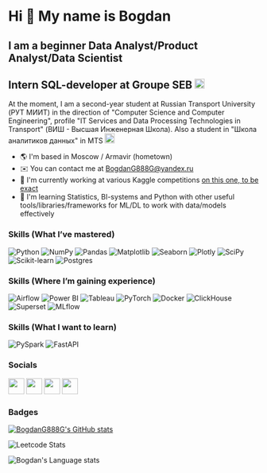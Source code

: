 # Hi 👋 My name is Bogdan


## I am a beginner Data Analyst/Product Analyst/Data Scientist


## **Intern SQL-developer at Groupe SEB**  <img src = 'https://upload.wikimedia.org/wikipedia/en/thumb/4/41/Groupe_SEB_logo.svg/433px-Groupe_SEB_logo.svg.png' width = 20>



At the moment, I am a second-year student at Russian Transport University (РУТ МИИТ) in the direction of "Computer Science and Computer Engineering", profile "IT Services and Data Processing Technologies in Transport" (ВИШ - Высшая Инженерная Школа). Also a student in "Школа аналитиков данных" in MTS <img src = 'https://static.mts.ru/mts_rf/images/logo/new/mts_logo_cmyk.png' width = 20>



* 🌎  I'm based in Moscow / Armavir (hometown)
* ✉️  You can contact me at [BogdanG888G@yandex.ru](mailto:BogdanG888G@yandex.ru)
* 🚀  I'm currently working at various Kaggle competitions [on this one, to be exact](https://github.com/BogdanG888G/JOJO_stands)
* 🧠  I'm learning Statistics, BI-systems and Python with other useful tools/libraries/frameworks for ML/DL to work with data/models effectively

### Skills (What I’ve mastered)
![Python](https://img.shields.io/badge/python-3670A0?style=for-the-badge&logo=python&logoColor=ffdd54)
![NumPy](https://img.shields.io/badge/numpy-%23013243.svg?style=for-the-badge&logo=numpy&logoColor=white)
![Pandas](https://img.shields.io/badge/pandas-%23150458.svg?style=for-the-badge&logo=pandas&logoColor=white)
![Matplotlib](https://img.shields.io/badge/Matplotlib-%23ffffff.svg?style=for-the-badge&logo=Matplotlib&logoColor=black)
![Seaborn](https://img.shields.io/badge/Seaborn-4B8BBE?style=for-the-badge&logo=python&logoColor=white)
![Plotly](https://img.shields.io/badge/Plotly-%233F4F75.svg?style=for-the-badge&logo=plotly&logoColor=white)
![SciPy](https://img.shields.io/badge/SciPy-%230C55A5.svg?style=for-the-badge&logo=scipy&logoColor=white)
![Scikit-learn](https://img.shields.io/badge/scikit--learn-%23F7931E.svg?style=for-the-badge&logo=scikit-learn&logoColor=white)
![Postgres](https://img.shields.io/badge/postgres-%23316192.svg?style=for-the-badge&logo=postgresql&logoColor=white)




### Skills (Where I’m gaining experience)
![Airflow](https://img.shields.io/badge/Apache%20Airflow-017CEE?style=for-the-badge&logo=apache-airflow&logoColor=white)
![Power BI](https://img.shields.io/badge/Power_BI-F2C811?style=for-the-badge&logo=power-bi&logoColor=black)
![Tableau](https://img.shields.io/badge/Tableau-E97627?style=for-the-badge&logo=tableau&logoColor=white)
![PyTorch](https://img.shields.io/badge/PyTorch-EE4C2C?style=for-the-badge&logo=pytorch&logoColor=white)
![Docker](https://img.shields.io/badge/Docker-%230db7ed.svg?style=for-the-badge&logo=docker&logoColor=white)
![ClickHouse](https://img.shields.io/badge/ClickHouse-%23FFCC00?style=for-the-badge&logo=clickhouse&logoColor=black)
![Superset](https://img.shields.io/badge/Superset-272822?style=for-the-badge&logo=apache&logoColor=white)
![MLflow](https://img.shields.io/badge/MLflow-0183cc?style=for-the-badge&logo=mlflow&logoColor=white)


</p>


### Skills (What I want to learn)

![PySpark](https://img.shields.io/badge/PySpark-%23E25A1C?style=for-the-badge&logo=apachespark&logoColor=white)
![FastAPI](https://img.shields.io/badge/FastAPI-009688?style=for-the-badge&logo=fastapi&logoColor=white)



### Socials

<p align="left"> <a href="https://discordapp.com/users/938033198007463937/"><img src="https://raw.githubusercontent.com/danielcranney/readme-generator/main/public/icons/socials/discord.svg" width = 32></a>
<a href="https://vk.com/body2006"><img src="https://upload.wikimedia.org/wikipedia/commons/thumb/f/f3/VK_Compact_Logo_%282021-present%29.svg/1200px-VK_Compact_Logo_%282021-present%29.svg.png" width = 32></a>
<a href="https://t.me/G_GBogdanG_G"><img src="https://upload.wikimedia.org/wikipedia/commons/thumb/8/82/Telegram_logo.svg/2048px-Telegram_logo.svg.png" width = 32></a>
<a href='https://www.kaggle.com/bogdang888g'> <img src='https://cdn4.iconfinder.com/data/icons/logos-and-brands/512/189_Kaggle_logo_logos-512.png' width=32></a>
</p>


### Badges

<p>
<a href="http://www.github.com/BogdanG888G"><img src="https://github-readme-stats.vercel.app/api?username=BogdanG888G&show_icons=true&hide=&count_private=true&title_color=0891b2&text_color=ffffff&icon_color=0891b2&bg_color=1c1917&hide_border=true&show_icons=true" alt="BogdanG888G's GitHub stats" /></a>

![Leetcode Stats](https://leetcard.jacoblin.cool/BogdanG888GG)

![Bogdan's Language stats](https://github-readme-stats-eight-theta.vercel.app/api/top-langs/?username=BogdanG888G&layout=compact&langs_count=8&hide_border=true)
<br />

